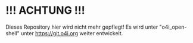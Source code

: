# !!! ACHTUNG !!!
Dieses Repository hier wird nicht mehr gepflegt! Es wird unter "o4i_open-shell" unter https://git.o4i.org weiter entwickelt.
